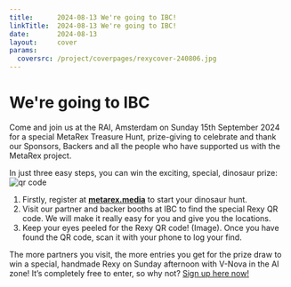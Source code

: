 ```yaml
---
title:      2024-08-13 We're going to IBC!
linkTitle:  2024-08-13 We're going to IBC!
date:       2024-08-13
layout:     cover
params:
  coversrc: /project/coverpages/rexycover-240806.jpg
---
```


# We're going to IBC

Come and join us at the RAI, Amsterdam on Sunday 15th September 2024 for a special
MetaRex Treasure Hunt, prize-giving to celebrate and thank our Sponsors,
Backers and all the people who have supported us with the MetaRex project.

In just three easy steps, you can win the exciting, special, dinosaur prize:
<img class="ui right floated small image" src="/project/treasure-hunt/ibc-partner.png" alt="qr code">

1. Firstly, register at **[metarex.media][enter]** to start your dinosaur hunt.
2. Visit our partner and backer booths at IBC to find the special Rexy QR code.
   We will make it really easy for you and give you the locations.
3. Keep your eyes peeled for the Rexy QR code!  (Image).  Once you have found
   the QR code, scan it with your phone to log your find.

The more partners you visit, the more entries you get for the prize draw to win
a special, handmade Rexy on Sunday afternoon with V-Nova in the AI zone! It’s
completely free to enter, so why not?  [Sign up here now!][enter]

[enter]:    https://auth.metarex.media/ui/registration
[qrimg]:    /project/treasure-hunt/ibc-partner.png